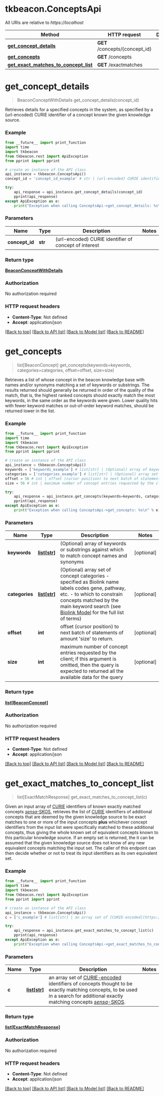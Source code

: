 # tkbeacon.ConceptsApi

All URIs are relative to *https://localhost*

Method | HTTP request | Description
------------- | ------------- | -------------
[**get_concept_details**](ConceptsApi.md#get_concept_details) | **GET** /concepts/{concept_id} | 
[**get_concepts**](ConceptsApi.md#get_concepts) | **GET** /concepts | 
[**get_exact_matches_to_concept_list**](ConceptsApi.md#get_exact_matches_to_concept_list) | **GET** /exactmatches | 


# **get_concept_details**
> BeaconConceptWithDetails get_concept_details(concept_id)



Retrieves details for a specified concepts in the system, as specified by a (url-encoded) CURIE identifier of a concept known the given knowledge source. 

### Example
```python
from __future__ import print_function
import time
import tkbeacon
from tkbeacon.rest import ApiException
from pprint import pprint

# create an instance of the API class
api_instance = tkbeacon.ConceptsApi()
concept_id = 'concept_id_example' # str | (url-encoded) CURIE identifier of concept of interest

try:
    api_response = api_instance.get_concept_details(concept_id)
    pprint(api_response)
except ApiException as e:
    print("Exception when calling ConceptsApi->get_concept_details: %s\n" % e)
```

### Parameters

Name | Type | Description  | Notes
------------- | ------------- | ------------- | -------------
 **concept_id** | **str**| (url-encoded) CURIE identifier of concept of interest | 

### Return type

[**BeaconConceptWithDetails**](BeaconConceptWithDetails.md)

### Authorization

No authorization required

### HTTP request headers

 - **Content-Type**: Not defined
 - **Accept**: application/json

[[Back to top]](#) [[Back to API list]](../README.md#documentation-for-api-endpoints) [[Back to Model list]](../README.md#documentation-for-models) [[Back to README]](../README.md)

# **get_concepts**
> list[BeaconConcept] get_concepts(keywords=keywords, categories=categories, offset=offset, size=size)



Retrieves a list of whose concept in the beacon knowledge base with names and/or synonyms matching a set of keywords or substrings. The results returned should generally be returned in order of the quality of the match, that is, the highest ranked concepts should exactly match the most keywords, in the same order as the keywords were given. Lower quality hits with fewer keyword matches or out-of-order keyword matches, should be returned lower in the list. 

### Example
```python
from __future__ import print_function
import time
import tkbeacon
from tkbeacon.rest import ApiException
from pprint import pprint

# create an instance of the API class
api_instance = tkbeacon.ConceptsApi()
keywords = ['keywords_example'] # list[str] | (Optional) array of keywords or substrings against which to match concept names and synonyms (optional)
categories = ['categories_example'] # list[str] | (Optional) array set of concept categories - specified as Biolink name labels codes gene, pathway, etc. - to which to constrain concepts matched by the main keyword search (see [Biolink Model](https://biolink.github.io/biolink-model) for the full list of terms)  (optional)
offset = 56 # int | offset (cursor position) to next batch of statements of amount 'size' to return.  (optional)
size = 56 # int | maximum number of concept entries requested by the client; if this argument is omitted, then the query is expected to returned all the available data for the query  (optional)

try:
    api_response = api_instance.get_concepts(keywords=keywords, categories=categories, offset=offset, size=size)
    pprint(api_response)
except ApiException as e:
    print("Exception when calling ConceptsApi->get_concepts: %s\n" % e)
```

### Parameters

Name | Type | Description  | Notes
------------- | ------------- | ------------- | -------------
 **keywords** | [**list[str]**](str.md)| (Optional) array of keywords or substrings against which to match concept names and synonyms | [optional] 
 **categories** | [**list[str]**](str.md)| (Optional) array set of concept categories - specified as Biolink name labels codes gene, pathway, etc. - to which to constrain concepts matched by the main keyword search (see [Biolink Model](https://biolink.github.io/biolink-model) for the full list of terms)  | [optional] 
 **offset** | **int**| offset (cursor position) to next batch of statements of amount &#39;size&#39; to return.  | [optional] 
 **size** | **int**| maximum number of concept entries requested by the client; if this argument is omitted, then the query is expected to returned all the available data for the query  | [optional] 

### Return type

[**list[BeaconConcept]**](BeaconConcept.md)

### Authorization

No authorization required

### HTTP request headers

 - **Content-Type**: Not defined
 - **Accept**: application/json

[[Back to top]](#) [[Back to API list]](../README.md#documentation-for-api-endpoints) [[Back to Model list]](../README.md#documentation-for-models) [[Back to README]](../README.md)

# **get_exact_matches_to_concept_list**
> list[ExactMatchResponse] get_exact_matches_to_concept_list(c)



Given an input array of [CURIE](https://www.w3.org/TR/curie/) identifiers of known exactly matched concepts [*sensa*-SKOS](http://www.w3.org/2004/02/skos/core#exactMatch), retrieves the list of [CURIE](https://www.w3.org/TR/curie/) identifiers of additional concepts that are deemed by the given knowledge source to be exact matches to one or more of the input concepts **plus** whichever concept identifiers from the input list were specifically matched to these additional concepts, thus giving the whole known set of equivalent concepts known to this particular knowledge source.  If an empty set is returned, the it can be assumed that the given knowledge source does not know of any new equivalent concepts matching the input set. The caller of this endpoint can then decide whether or not to treat  its input identifiers as its own equivalent set. 

### Example
```python
from __future__ import print_function
import time
import tkbeacon
from tkbeacon.rest import ApiException
from pprint import pprint

# create an instance of the API class
api_instance = tkbeacon.ConceptsApi()
c = ['c_example'] # list[str] | an array set of [CURIE-encoded](https://www.w3.org/TR/curie/) identifiers of concepts thought to be exactly matching concepts, to be used in a search for additional exactly matching concepts [*sensa*-SKOS](http://www.w3.org/2004/02/skos/core#exactMatch). 

try:
    api_response = api_instance.get_exact_matches_to_concept_list(c)
    pprint(api_response)
except ApiException as e:
    print("Exception when calling ConceptsApi->get_exact_matches_to_concept_list: %s\n" % e)
```

### Parameters

Name | Type | Description  | Notes
------------- | ------------- | ------------- | -------------
 **c** | [**list[str]**](str.md)| an array set of [CURIE-encoded](https://www.w3.org/TR/curie/) identifiers of concepts thought to be exactly matching concepts, to be used in a search for additional exactly matching concepts [*sensa*-SKOS](http://www.w3.org/2004/02/skos/core#exactMatch).  | 

### Return type

[**list[ExactMatchResponse]**](ExactMatchResponse.md)

### Authorization

No authorization required

### HTTP request headers

 - **Content-Type**: Not defined
 - **Accept**: application/json

[[Back to top]](#) [[Back to API list]](../README.md#documentation-for-api-endpoints) [[Back to Model list]](../README.md#documentation-for-models) [[Back to README]](../README.md)

